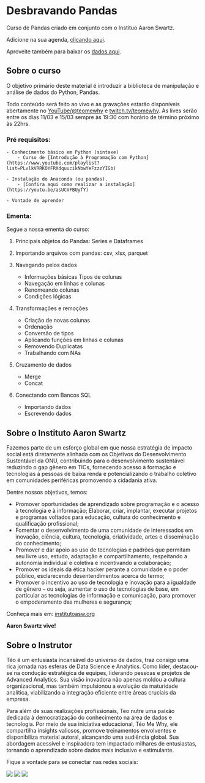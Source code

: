 # Desbravando Pandas

Curso de Pandas criado em conjunto com o Instituo Aaron Swartz.

Adicione na sua agenda, [clicando aqui](https://calendar.google.com/calendar/event?action=TEMPLATE&tmeid=NW4wNjV0bXNocjIyMGNhNzI1YjNwbjVpb2VfMjAyNDAzMTFUMjIzMDAwWiB0ZW9AdGVvbWV3aHkub3Jn&tmsrc=teo%40teomewhy.org&scp=ALL).

Aproveite também para baixar os [dados aqui](https://drive.google.com/drive/folders/1n-_rS4g3XYkhB7eHBog1Wr0BI10VTJ-K?usp=sharing).

## Sobre o curso

O objetivo primário deste material é introduzir a biblioteca de manipulação e análise de dados do Python, Pandas.

Todo conteúdo será feito ao vivo e as gravações estarão disponíveis abertamente no [YouTube/@teomewhy](https://www.youtube.com/@teomewhy) e [twitch.tv/teomewhy](twitch.tv/teomewhy). As lives serão entre os dias 11/03 e 15/03 sempre às 19:30 com horário de término próximo às 22hrs.

### Pré requisitos:
    - Conhecimento básico em Python (sintaxe)
        - Curso de [Introdução à Programação com Python](https://www.youtube.com/playlist?list=PLvlkVRRKOYFRXdquucikNbwYeFzzzYIGb)

    - Instalação do Anaconda (ou pandas).
        - [Confira aqui como realizar a instalação](https://youtu.be/asUCVFBUyfY)

    - Vontade de aprender


### Ementa:

Segue a nossa ementa do curso:

1. Principais objetos do Pandas: Series e Dataframes

2. Importando arquivos com pandas: csv, xlsx, parquet

3. Navegando pelos dados
    - Informações básicas Tipos de colunas
    - Navegação em linhas e colunas
    - Renomeando colunas
    - Condições lógicas

4. Transformações e remoções
    - Criação de novas colunas
    - Ordenação
    - Conversão de tipos
    - Aplicando funções em linhas e colunas
    - Removendo Duplicatas
    - Trabalhando com NAs

5. Cruzamento de dados
    - Merge
    - Concat

6. Conectando com Bancos SQL
    - Importando dados
    - Escrevendo dados  

## Sobre o Instituto Aaron Swartz

Fazemos parte de um esforço global em que nossa estratégia de impacto social está diretamente alinhada com os Objetivos do Desenvolvimento Sustentável da ONU, contribuindo para o desenvolvimento sustentável reduzindo o gap gênero em TICs, fornecendo acesso à formação e tecnologias à pessoas de baixa renda e potencializando o trabalho coletivo em comunidades periféricas promovendo a cidadania ativa.

Dentre nossos objetivos, temos:
- Promover oportunidades de aprendizado sobre programação e o acesso à tecnologia e à informação;
Elaborar, criar, implantar, executar projetos e programas voltados para educação, cultura do conhecimento e qualificação profissional;
- Fomentar o desenvolvimento de uma comunidade de interessados em inovação, ciência, cultura, tecnologia, criatividade, artes e disseminação do conhecimento;
- Promover e dar apoio ao uso de tecnologias e padrões que permitam seu livre uso, estudo, adaptação e compartilhamento, respeitando a autonomia individual e coletiva e incentivando a colaboração;
- Promover os ideais da ética hacker perante a comunidade e o poder público, esclarecendo desentendimentos acerca do termo;
- Promover o incentivo ao uso de tecnologia e inovação para a igualdade de gênero – ou seja, aumentar o uso de tecnologias de base, em particular as tecnologias de informação e comunicação, para promover o empoderamento das mulheres e segurança;

Conheça mais em: [institutoasw.org](https://institutoasw.org)

**Aaron Swartz vive!**

## Sobre o Instrutor

Téo é um entusiasta incansável do universo de dados, traz consigo uma rica jornada nas esferas de Data Science e Analytics. Como líder, destacou-se na condução estratégica de equipes, liderando pessoas e projetos de Advanced Analytics. Sua visão inovadora não apenas moldou a cultura organizacional, mas também impulsionou a evolução da maturidade analítica, viabilizando a integração eficiente entre áreas cruciais da empresa.

Para além de suas realizações profissionais, Teo nutre uma paixão dedicada à democratização do conhecimento na área de dados e tecnologia. Por meio de sua iniciativa educacional, Téo Me Why, ele compartilha insights valiosos, promove treinamentos envolventes e disponibiliza material autoral, alcançando uma audiência global. Sua abordagem acessível e inspiradora tem impactado milhares de entusiastas, tornando o aprendizado sobre dados mais inclusivo e estimulante.

Fique a vontade para se conectar nas redes sociais:

<div> 
  <a href="https://www.youtube.com/channel/UC-Xa9J9-B4jBOoBNIHkMMKA" target="_blank"><img src="https://img.shields.io/badge/YouTube-FF0000?style=for-the-badge&logo=youtube&logoColor=white" target="_blank"></a>
 	<a href="https://www.twitch.tv/teomewhy" target="_blank"><img src="https://img.shields.io/badge/Twitch-9146FF?style=for-the-badge&logo=twitch&logoColor=white" target="_blank"></a>
  <a href="https://www.linkedin.com/in/teocalvo/" target="_blank"><img src="https://img.shields.io/badge/-LinkedIn-%230077B5?style=for-the-badge&logo=linkedin&logoColor=white" target="_blank"></a> 
</div>
